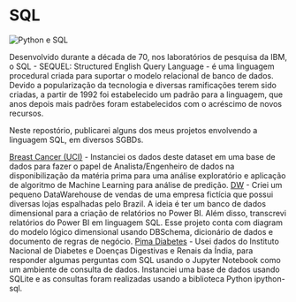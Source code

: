 # SQL

![Python e SQL](https://www.freecodecamp.org/news/content/images/size/w2000/2020/08/Untitled-design-1-.png)

Desenvolvido durante a década de 70, nos laboratórios de pesquisa da IBM, o SQL - SEQUEL: Structured English Query Language - é uma linguagem procedural criada para suportar o modelo relacional de banco de dados. Devido a popularização da tecnologia e diversas ramificações terem sido criadas, a partir de 1992 foi estabelecido um padrão para a linguagem, que anos depois mais padrões foram estabelecidos com o acréscimo de novos recursos.

Neste repostório, publicarei alguns dos meus projetos envolvendo a linguagem SQL, em diversos SGBDs.

[Breast Cancer (UCI)](https://github.com/carlosr-henriques/SQL/tree/main/Breast%20Cancer%20(UCI)) - Instanciei os dados deste dataset em uma base de dados para fazer o papel de Analista/Engenheiro de dados na disponibilização da matéria prima para uma análise exploratório e aplicação de algoritmo de Machine Learning para análise de predição.
[DW](https://github.com/carlosr-henriques/SQL/tree/main/DW) - Criei um pequeno DataWarehouse de vendas de uma empresa fictícia que possui diversas lojas espalhadas pelo Brazil. A ideia é ter um banco de dados dimensional para a criação de relatórios no Power BI. Além disso, transcrevi relatórios do Power BI em linguagem SQL. Esse projeto conta com diagram do modelo lógico dimensional usando DBSchema, dicionário de dados e documento de regras de negócio. 
[Pima Diabetes]([https://duckduckgo.com](https://github.com/carlosr-henriques/SQL/tree/main/Pima%20Diabetes)) - Usei dados do Instituto Nacional de Diabetes e Doenças Digestivas e Renais da Índia, para responder algumas perguntas com SQL usando o Jupyter Notebook como um ambiente de consulta de dados. Instanciei uma base de dados usando SQLite e as consultas foram realizadas usando a biblioteca Python ipython-sql.
